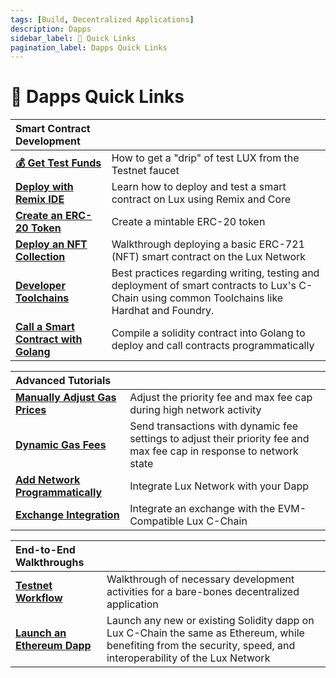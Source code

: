 ```yaml
---
tags: [Build, Decentralized Applications]
description: Dapps 
sidebar_label: 🔗 Quick Links
pagination_label: Dapps Quick Links
---
```


# 🔗 Dapps Quick Links

| Smart Contract Development       |   |
| :------------------------------------------------- | :-------------------------------------------------------------------------------------------------------------------------------------------------- |
| [**💰 Get Test Funds**](/build/dapp/smart-contracts/get-funds-faucet.md)      | How to get a "drip" of test LUX from the Testnet faucet |
| [**Deploy with Remix IDE**](/build/dapp/smart-contracts/remix-deploy.md)   | Learn how to deploy and test a smart contract on Lux using Remix and Core |
| [**Create an ERC-20 Token**](/build/dapp/smart-contracts/erc-20.md)      |  Create a mintable ERC-20 token |
| [**Deploy an NFT Collection**](/build/dapp/smart-contracts/nfts/deploy-collection.md)      |  Walkthrough deploying a basic ERC-721 (NFT) smart contract on the Lux Network |
| [**Developer Toolchains**](/build/dapp/smart-contracts/toolchains/hardhat.md)      |  Best practices regarding writing, testing and deployment of smart contracts to Lux's C-Chain using common Toolchains like Hardhat and Foundry. |
| [**Call a Smart Contract with Golang**](/build/dapp/smart-contracts/abigen.md)      |  Compile a solidity contract into Golang to deploy and call contracts programmatically |

| Advanced Tutorials      |   |
| :------------------------------------------------- | :-------------------------------------------------------------------------------------------------------------------------------------------------- |
| [**Manually Adjust Gas Prices**](build/dapp/advanced/adjusting-gas-price-during-high-network-activity.md) | Adjust the priority fee and max fee cap during high network activity |
| [**Dynamic Gas Fees**](build/dapp/advanced/sending-transactions-with-dynamic-fees-using-javascript.md) | Send transactions with dynamic fee settings to adjust their priority fee and max fee cap in response to network state |
| [**Add Network Programmatically**](build/dapp/advanced/add-programmatically.md) | Integrate Lux Network with your Dapp |
| [**Exchange Integration**](build/dapp/advanced/integrate-exchange.md) | Integrate an exchange with the EVM-Compatible Lux C-Chain |

| End-to-End Walkthroughs     |   |
| :------------------------------------------------- | :-------------------------------------------------------------------------------------------------------------------------------------------------- |
| [**Testnet Workflow**](/build/dapp/testnet-workflow.md) | Walkthrough of necessary development activities for a bare-bones decentralized application |
| [**Launch an Ethereum Dapp**](/build/dapp/launch-dapp.md) | Launch any new or existing Solidity dapp on Lux C-Chain the same as Ethereum, while benefiting from the security, speed, and interoperability of the Lux Network|
